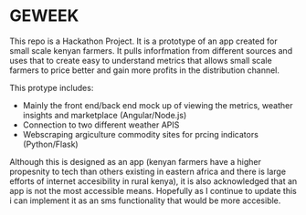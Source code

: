 # GEWEEK

This repo is a Hackathon Project. It is a prototype of an app created for small scale kenyan farmers. It pulls inforfmation from different sources and uses that to create easy to understand metrics that allows small scale farmers to price better and gain more profits in the distribution channel.

This protype includes:
- Mainly the front end/back end mock up of viewing the metrics, weather insights and marketplace (Angular/Node.js)
- Connection to two different weather APIS
- Webscraping argiculture commodity sites for prcing indicators (Python/Flask)

Although this is designed as an app (kenyan farmers have a higher propesnity to tech than others existing in eastern africa and there is large efforts of internet accesibility in rural kenya), it is also acknowledged that an app is not the most accessible means. Hopefully as I continue to update this i can implement it as an sms functionality that would be more accesible.

